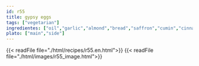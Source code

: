 ```yaml
---
id: r55
title: gypsy eggs
tags: ["vegetarian"]
ingredientes: ["oil","garlic","almond","bread","saffron","cumin","cinnamon","water","salt","egg"]
plato: ["main","side"]
---
```


{{< readFile file="./html/recipes/r55.en.html">}}
{{< readFile file="./html/images/r55_image.html">}}